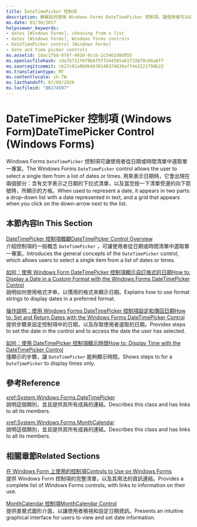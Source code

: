 ```yaml
---
title: DateTimePicker 控制項
description: 瞭解如何使用 Windows Forms DateTimePicker 控制項，讓使用者可以從日期或時間清單中選取單一專案。
ms.date: 03/30/2017
helpviewer_keywords:
- dates [Windows Forms], choosing from a list
- dates [Windows Forms], Windows Forms controls
- DateTimePicker control [Windows Forms]
- date and time picker controls
ms.assetid: 1dac1fbd-8f67-4910-9ccb-2c5462d0d855
ms.openlocfilehash: cda7b731f6f9b6f5ff544565ab1f33870c66a6ff
ms.sourcegitcommit: cb27c01a8b0b4630148374638aff4e2221f90b22
ms.translationtype: MT
ms.contentlocale: zh-TW
ms.lasthandoff: 07/09/2020
ms.locfileid: "86174597"
---
```

# <a name="datetimepicker-control-windows-forms"></a><span data-ttu-id="e0ba8-103">DateTimePicker 控制項 (Windows Form)</span><span class="sxs-lookup"><span data-stu-id="e0ba8-103">DateTimePicker Control (Windows Forms)</span></span>
<span data-ttu-id="e0ba8-104">Windows Forms `DateTimePicker` 控制項可讓使用者從日期或時間清單中選取單一專案。</span><span class="sxs-lookup"><span data-stu-id="e0ba8-104">The Windows Forms `DateTimePicker` control allows the user to select a single item from a list of dates or times.</span></span> <span data-ttu-id="e0ba8-105">用來表示日期時，它會出現在兩個部分：含有文字表示之日期的下拉式清單，以及當您按一下清單旁邊的向下箭號時，所顯示的方格。</span><span class="sxs-lookup"><span data-stu-id="e0ba8-105">When used to represent a date, it appears in two parts: a drop-down list with a date represented in text, and a grid that appears when you click on the down-arrow next to the list.</span></span>  
  
## <a name="in-this-section"></a><span data-ttu-id="e0ba8-106">本節內容</span><span class="sxs-lookup"><span data-stu-id="e0ba8-106">In This Section</span></span>  
 [<span data-ttu-id="e0ba8-107">DateTimePicker 控制項概觀</span><span class="sxs-lookup"><span data-stu-id="e0ba8-107">DateTimePicker Control Overview</span></span>](datetimepicker-control-overview-windows-forms.md)  
 <span data-ttu-id="e0ba8-108">介紹控制項的一般概念 `DateTimePicker` ，可讓使用者從日期或時間清單中選取單一專案。</span><span class="sxs-lookup"><span data-stu-id="e0ba8-108">Introduces the general concepts of the `DateTimePicker` control, which allows users to select a single item from a list of dates or times.</span></span>  
  
 [<span data-ttu-id="e0ba8-109">如何：使用 Windows Form DateTimePicker 控制項顯示自訂格式的日期</span><span class="sxs-lookup"><span data-stu-id="e0ba8-109">How to: Display a Date in a Custom Format with the Windows Forms DateTimePicker Control</span></span>](display-a-date-in-a-custom-format-with-wf-datetimepicker-control.md)  
 <span data-ttu-id="e0ba8-110">說明如何使用格式字串，以慣用的格式來顯示日期。</span><span class="sxs-lookup"><span data-stu-id="e0ba8-110">Explains how to use format strings to display dates in a preferred format.</span></span>  
  
 [<span data-ttu-id="e0ba8-111">操作說明：使用 Windows Forms DateTimePicker 控制項設定和傳回日期</span><span class="sxs-lookup"><span data-stu-id="e0ba8-111">How to: Set and Return Dates with the Windows Forms DateTimePicker Control</span></span>](how-to-set-and-return-dates-with-the-windows-forms-datetimepicker-control.md)  
 <span data-ttu-id="e0ba8-112">提供步驟來設定控制項中的日期，以及存取使用者選取的日期。</span><span class="sxs-lookup"><span data-stu-id="e0ba8-112">Provides steps to set the date in the control and to access the date the user has selected.</span></span>  
  
 [<span data-ttu-id="e0ba8-113">如何：使用 DateTimePicker 控制項顯示時間</span><span class="sxs-lookup"><span data-stu-id="e0ba8-113">How to: Display Time with the DateTimePicker Control</span></span>](how-to-display-time-with-the-datetimepicker-control.md)  
 <span data-ttu-id="e0ba8-114">僅顯示的步驟，讓 `DateTimePicker` 能夠顯示時間。</span><span class="sxs-lookup"><span data-stu-id="e0ba8-114">Shows steps to for a `DateTimePicker` to display times only.</span></span>  
  
## <a name="reference"></a><span data-ttu-id="e0ba8-115">參考</span><span class="sxs-lookup"><span data-stu-id="e0ba8-115">Reference</span></span>  
 <xref:System.Windows.Forms.DateTimePicker>  
 <span data-ttu-id="e0ba8-116">說明這個類別，並且提供其所有成員的連結。</span><span class="sxs-lookup"><span data-stu-id="e0ba8-116">Describes this class and has links to all its members.</span></span>  
  
 <xref:System.Windows.Forms.MonthCalendar>  
 <span data-ttu-id="e0ba8-117">說明這個類別，並且提供其所有成員的連結。</span><span class="sxs-lookup"><span data-stu-id="e0ba8-117">Describes this class and has links to all its members.</span></span>  
  
## <a name="related-sections"></a><span data-ttu-id="e0ba8-118">相關章節</span><span class="sxs-lookup"><span data-stu-id="e0ba8-118">Related Sections</span></span>  
 [<span data-ttu-id="e0ba8-119">在 Windows Form 上使用的控制項</span><span class="sxs-lookup"><span data-stu-id="e0ba8-119">Controls to Use on Windows Forms</span></span>](controls-to-use-on-windows-forms.md)  
 <span data-ttu-id="e0ba8-120">提供 Windows Form 控制項的完整清單，以及其用法的資訊連結。</span><span class="sxs-lookup"><span data-stu-id="e0ba8-120">Provides a complete list of Windows Forms controls, with links to information on their use.</span></span>  
  
 [<span data-ttu-id="e0ba8-121">MonthCalendar 控制項</span><span class="sxs-lookup"><span data-stu-id="e0ba8-121">MonthCalendar Control</span></span>](monthcalendar-control-windows-forms.md)  
 <span data-ttu-id="e0ba8-122">提供直覺式圖形介面，以讓使用者檢視和設定日期資訊。</span><span class="sxs-lookup"><span data-stu-id="e0ba8-122">Presents an intuitive graphical interface for users to view and set date information.</span></span>
